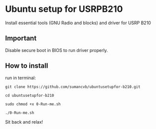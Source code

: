 # Ubuntu setup for USRPB210
Install essential tools (GNU Radio and blocks) and driver for USRP B210

## Important 
Disable secure boot in BIOS to run driver properly.

## How to install
run in terminal:


    git clone https://github.com/sumancvb/ubuntusetupfor-b210.git
    
    cd ubuntusetupfor-b210
    
    sudo chmod +x 0-Run-me.sh
    
    ./0-Run-me.sh
    
    
Sit back and relax!
